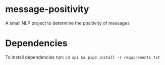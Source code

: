 # message-positivity
A small NLP project to determine the positivity of messages

# Dependencies
To install dependencies run:
`cd api && pip3 install -r requirements.txt`
